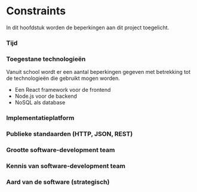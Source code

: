 # Constraints

In dit hoofdstuk worden de beperkingen aan dit project toegelicht.

### Tijd

### Toegestane technologieën

Vanuit school wordt er een aantal beperkingen gegeven met betrekking tot de technologieën die gebruikt mogen worden.

- Een React framework voor de frontend
- Node.js voor de backend
- NoSQL als database

### Implementatieplatform

### Publieke standaarden (HTTP, JSON, REST)

### Grootte software-development team

### Kennis van software-development team

### Aard van de software (strategisch)
